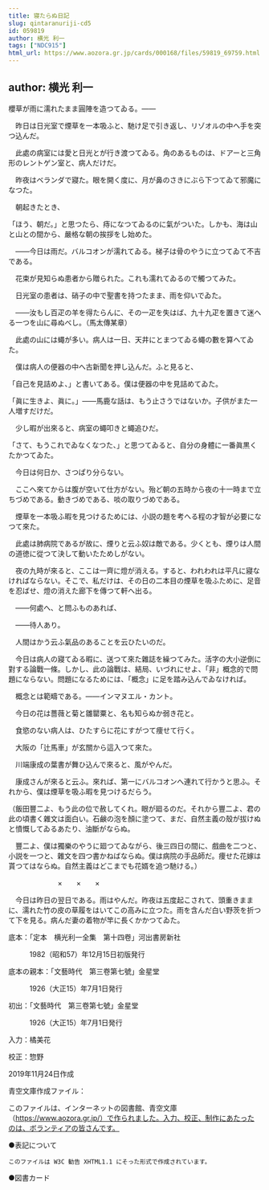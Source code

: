```yaml
---
title: 寝たらぬ日記
slug: qintaranuriji-cd5
id: 059819
author: 横光 利一
tags: ["NDC915"]
html_url: https://www.aozora.gr.jp/cards/000168/files/59819_69759.html
---
```


## author: 横光 利一

櫻草が雨に濡れたまま圓陣を造つてゐる。――

　昨日は日光室で煙草を一本吸ふと、馳け足で引き返し、リゾオルの中へ手を突つ込んだ。

　此處の病室には愛と日光とが行き渡つてゐる。角のあるものは、ドアーと三角形のレントゲン室と、病人だけだ。

　昨夜はベランダで寢た。眼を開く度に、月が鼻のさきにぶら下つてゐて邪魔になつた。

　朝起きたとき、

「ほう、朝だ。」と思つたら、痔になつてゐるのに氣がついた。しかも、海は山と山との間から、嚴格な朝の挨拶をし始めた。

　――今日は雨だ。バルコオンが濡れてゐる。梯子は骨のやうに立つてゐて不吉である。

　花束が見知らぬ患者から贈られた。これも濡れてゐるので觸つてみた。

　日光室の患者は、硝子の中で聖書を持つたまま、雨を仰いでゐた。

　――汝もし百疋の羊を得たらんに、その一疋を失はば、九十九疋を置きて迷へる一つを山に尋ぬべし。（馬太傳某章）

　此處の山には蠅が多い。病人は一日、天井にとまつてゐる蠅の數を算へてゐた。

　僕は病人の便器の中へ古新聞を押し込んだ。ふと見ると、

「自己を見詰めよ、」と書いてある。僕は便器の中を見詰めてゐた。

「眞に生きよ、眞に。」――馬鹿な話は、もう止さうではないか。子供がまた一人増すだけだ。

　少し暇が出來ると、病室の蠅叩きと蠅追ひだ。

「さて、もうこれでゐなくなつた、」と思つてゐると、自分の身體に一番眞黒くたかつてゐた。

　今日は何日か、さつぱり分らない。

　ここへ來てからは腹が空いて仕方がない。殆ど朝の五時から夜の十一時まで立ちづめである。動きづめである、啖の取りづめである。

　煙草を一本吸ふ暇を見つけるためには、小説の題を考へる程の才智が必要になつて來た。

　此處は肺病院であるが故に、煙りと云ふ奴は敵である。少くとも、煙りは人間の道徳に從つて決して動いたためしがない。

　夜の九時が來ると、ここは一齊に燈が消える。すると、われわれは平凡に寢なければならない。そこで、私だけは、その日の二本目の煙草を吸ふために、足音を忍ばせ、燈の消えた廊下を傳つて軒へ出る。

　――何處へ、と問ふものあれば、

　――待人あり。

　人間はかう云ふ氣品のあることを云ひたいのだ。

　今日は病人の寢てゐる暇に、送つて來た雜誌を繰つてみた。活字の大小逆倒に對する論戰一條。しかし、此の論戰は、結局、いづれにせよ、「非」概念的で問題にならない。問題になるためには、「概念」に足を踏み込んでゐなければ。

　概念とは範疇である。――インマヌエル・カント。

　今日の花は薔薇と菊と雛罌粟と、名も知らぬか弱き花と。

　食慾のない病人は、ひたすらに花にすがつて痩せて行く。

　大阪の「辻馬車」が玄關から這入つて來た。

　川端康成の葉書が舞ひ込んで來ると、風がやんだ。

　康成さんが來ると云ふ。來れば、第一にバルコオンへ連れて行かうと思ふ。それから、僕は煙草を吸ふ暇を見つけるだらう。

（飯田豐二よ、もう此の位で赦してくれ。眼が廻るのだ。それから豐二よ、君の此の頃書く雜文は面白い。石鹸の泡を顏に塗つて、まだ、自然主義の殼が拔けぬと憤慨してゐるあたり、油斷がならぬ。

　豐二よ、僕は獨樂のやうに廻つてゐながら、後三四日の間に、戲曲を二つと、小説を一つと、雜文を四つ書かねばならぬ。僕は病院の手品師だ。痩せた花嫁は貰つてはならぬ。自然主義はどこまでも花婿を追つ馳ける。）



　　　　　　　×　　×　　×



　今日は昨日の翌日である。雨はやんだ。昨夜は五度起こされて、頭重きままに、濡れた竹の皮の草履をはいてこの高みに立つた。雨を含んだ白い野茨を折つて下を見る。病んだ妻の着物が竿に長くかかつてゐた。













底本：「定本　横光利一全集　第十四卷」河出書房新社

　　　1982（昭和57）年12月15日初版発行

底本の親本：「文藝時代　第三卷第七號」金星堂

　　　1926（大正15）年7月1日発行

初出：「文藝時代　第三卷第七號」金星堂

　　　1926（大正15）年7月1日発行

入力：橘美花

校正：惣野

2019年11月24日作成

青空文庫作成ファイル：

このファイルは、インターネットの図書館、青空文庫（https://www.aozora.gr.jp/）で作られました。入力、校正、制作にあたったのは、ボランティアの皆さんです。











●表記について


	このファイルは W3C 勧告 XHTML1.1 にそった形式で作成されています。







●図書カード